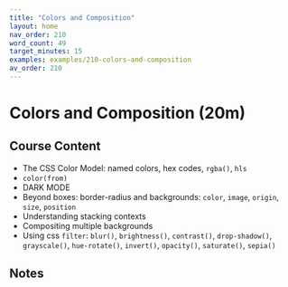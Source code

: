 ```yaml
---
title: "Colors and Composition"
layout: home
nav_order: 210
word_count: 49
target_minutes: 15
examples: examples/210-colors-and-composition
av_order: 210
---
```

# Colors and Composition (20m)

## Course Content

- The CSS Color Model:  named colors, hex codes, `rgba()`, `hls`
- `color(from)`
- DARK MODE
- Beyond boxes: border-radius and backgrounds: `color`, `image`, `origin`, `size`, `position`
- Understanding stacking contexts
- Compositing multiple backgrounds
- Using css `filter`: `blur()`, `brightness()`, `contrast()`, `drop-shadow()`, `grayscale()`, `hue-rotate()`, `invert()`, `opacity()`, `saturate()`, `sepia()`

## Notes













